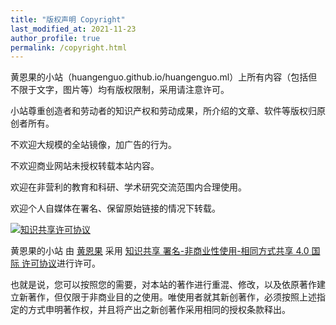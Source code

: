```yaml
---
title: "版权声明 Copyright"
last_modified_at: 2021-11-23
author_profile: true
permalink: /copyright.html
---
```

黄恩果的小站（huangenguo.github.io/huangenguo.ml）上所有内容（包括但不限于文字，图片等）均有版权限制，采用请注意许可。

小站尊重创造者和劳动者的知识产权和劳动成果，所介绍的文章、软件等版权归原创者所有。



不欢迎大规模的全站镜像，加广告的行为。

不欢迎商业网站未授权转载本站内容。



欢迎在非营利的教育和科研、学术研究交流范围内合理使用。

欢迎个人自媒体在署名、保留原始链接的情况下转载。



<a rel="license" href="https://creativecommons.org/licenses/by-nc-sa/4.0/deed.zh"><img alt="知识共享许可协议" style="border-width:0" src="https://i.creativecommons.org/l/by-nc-sa/4.0/80x15.png" /></a>

<span xmlns:dct="http://purl.org/dc/terms/" href="http://purl.org/dc/dcmitype/Text" property="dct:title" rel="dct:type">黄恩果的小站</span> 由 <a xmlns:cc="http://creativecommons.org/ns#" href="https://huangenguo.github.io" property="cc:attributionName" rel="cc:attributionURL">黄恩果</a> 采用 <a rel="license" href="https://creativecommons.org/licenses/by-nc-sa/4.0/deed.zh">知识共享 署名-非商业性使用-相同方式共享 4.0 国际 许可协议</a>进行许可。

也就是说，您可以按照您的需要，对本站的著作进行重混、修改，以及依原著作建立新著作，但仅限于非商业目的之使用。唯使用者就其新创著作，必须按照上述指定的方式申明著作权，并且将产出之新创著作采用相同的授权条款释出。